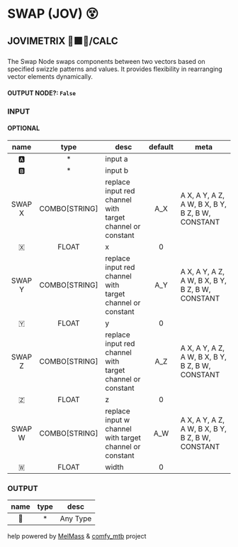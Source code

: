 # SWAP (JOV) 😵

## JOVIMETRIX 🔺🟩🔵/CALC

The Swap Node swaps components between two vectors based on specified swizzle patterns and values. It provides flexibility in rearranging vector elements dynamically.

#### OUTPUT NODE?: `False`

### INPUT

#### OPTIONAL

name|type|desc|default|meta
:---:|:---:|---|:---:|---
🅰️| * | input a |  | 
🅱️| * | input b |  | 
SWAP X| COMBO[STRING] | replace input red channel with<br>target channel or constant | A_X | A X, A Y, A Z, A W, B X, B Y, B Z, B W,<br>CONSTANT
🇽| FLOAT | x | 0 | 
SWAP Y| COMBO[STRING] | replace input red channel with<br>target channel or constant | A_Y | A X, A Y, A Z, A W, B X, B Y, B Z, B W,<br>CONSTANT
🇾| FLOAT | y | 0 | 
SWAP Z| COMBO[STRING] | replace input red channel with<br>target channel or constant | A_Z | A X, A Y, A Z, A W, B X, B Y, B Z, B W,<br>CONSTANT
🇿| FLOAT | z | 0 | 
SWAP W| COMBO[STRING] | replace input w channel with target<br>channel or constant | A_W | A X, A Y, A Z, A W, B X, B Y, B Z, B W,<br>CONSTANT
🇼| FLOAT | width | 0 | 

### OUTPUT

name|type|desc
:---:|:---:|---
🔮| * | Any Type 

help powered by [MelMass](https://github.com/melMass) & [comfy_mtb](https://github.com/melMass/comfy_mtb) project